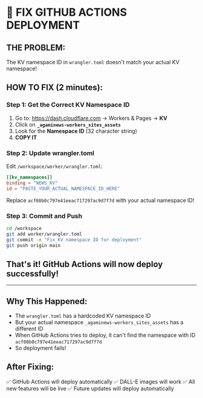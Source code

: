 # 🔧 FIX GITHUB ACTIONS DEPLOYMENT

## THE PROBLEM:
The KV namespace ID in `wrangler.toml` doesn't match your actual KV namespace!

## HOW TO FIX (2 minutes):

### Step 1: Get the Correct KV Namespace ID

1. Go to: https://dash.cloudflare.com → Workers & Pages → **KV**
2. Click on **`_agaminews-workers_sites_assets`**
3. Look for the **Namespace ID** (32 character string)
4. **COPY IT**

### Step 2: Update wrangler.toml

Edit `/workspace/worker/wrangler.toml`:

```toml
[[kv_namespaces]]
binding = "NEWS_KV"
id = "PASTE_YOUR_ACTUAL_NAMESPACE_ID_HERE"
```

Replace `acf08b0c797e41eeac717297ac9d7f7d` with your actual namespace ID!

### Step 3: Commit and Push

```bash
cd /workspace
git add worker/wrangler.toml
git commit -m "Fix KV namespace ID for deployment"
git push origin main
```

## That's it! GitHub Actions will now deploy successfully!

---

## Why This Happened:
- The `wrangler.toml` has a hardcoded KV namespace ID
- But your actual namespace `_agaminews-workers_sites_assets` has a different ID
- When GitHub Actions tries to deploy, it can't find the namespace with ID `acf08b0c797e41eeac717297ac9d7f7d`
- So deployment fails!

## After Fixing:
✅ GitHub Actions will deploy automatically
✅ DALL-E images will work
✅ All new features will be live
✅ Future updates will deploy automatically